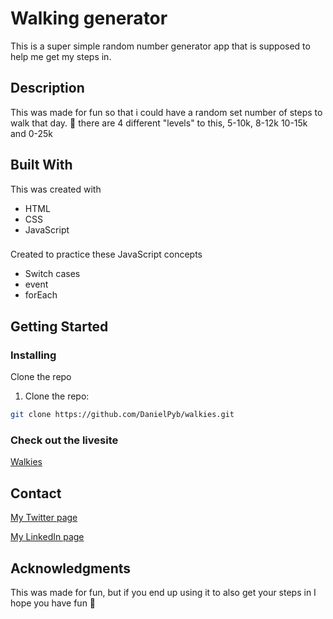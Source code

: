 # Walking generator

This is a super simple random number generator app that is supposed to help me get my steps in.

## Description

This was made for fun so that i could have a random set number of steps to walk that day.
:musical_score:
there are 4 different "levels" to this, 5-10k, 8-12k 10-15k and 0-25k

## Built With

This was created with

- HTML
- CSS
- JavaScript

###

Created to practice these JavaScript concepts
- Switch cases
- event
- forEach


## Getting Started

### Installing

Clone the repo

1. Clone the repo:

```bash
git clone https://github.com/DanielPyb/walkies.git
```

### Check out the livesite
[Walkies](https://kodeblokk.com/Walkies/index.html)

## Contact

[My Twitter page](https://twitter.com/DanielP_Sollid)

[My LinkedIn page](https://www.linkedin.com/in/pybus/)


## Acknowledgments

This was made for fun, but if you end up using it to also get your steps in I hope you have fun :running:

